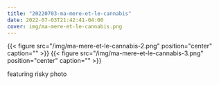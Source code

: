 ```yaml
---
title: "20220703-ma-mere-et-le-cannabis"
date: 2022-07-03T21:42:41-04:00
cover: img/ma-mere-et-le-cannabis.png
---
```


{{< figure src="/img/ma-mere-et-le-cannabis-2.png" position="center" caption="" >}}
{{< figure src="/img/ma-mere-et-le-cannabis-3.png" position="center" caption="" >}}


featuring risky photo
